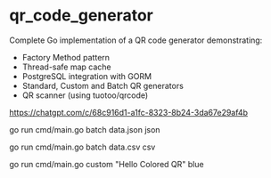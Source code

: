 # qr_code_generator

Complete Go implementation of a QR code generator demonstrating:
- Factory Method pattern
- Thread-safe map cache
- PostgreSQL integration with GORM
- Standard, Custom and Batch QR generators
- QR scanner (using tuotoo/qrcode)


https://chatgpt.com/c/68c916d1-a1fc-8323-8b24-3da67e29af4b


go run cmd/main.go batch data.json json   

go run cmd/main.go batch data.csv csv   

go run cmd/main.go custom "Hello Colored QR" blue


